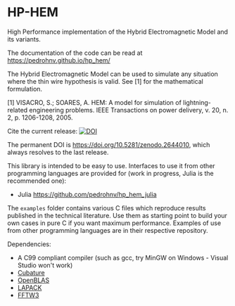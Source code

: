 # HP-HEM
High Performance implementation of the Hybrid Electromagnetic Model and its variants.

The documentation of the code can be read at https://pedrohnv.github.io/hp_hem/

The Hybrid Electromagnetic Model can be used to simulate any situation where the
thin wire hypothesis is valid. See [1] for the mathematical formulation.

[1] VISACRO, S.; SOARES, A. HEM: A model for simulation of lightning-related engineering problems. IEEE Transactions on power delivery, v. 20, n. 2, p. 1206-1208, 2005.

Cite the current release: [![DOI](https://zenodo.org/badge/151085118.svg)](https://zenodo.org/badge/latestdoi/151085118)

The permanent DOI is https://doi.org/10.5281/zenodo.2644010, which always resolves to the last release.

This library is intended to be easy to use. Interfaces to use it from other programming languages are provided for (work in progress, Julia is the recommended one):

  - Julia https://github.com/pedrohnv/hp_hem_julia

The `examples` folder contains various C files which reproduce results published in the technical literature. Use them as starting point to build your own cases in pure C if you want maximum performance. Examples of use from other programming languages are in their respective repository.

Dependencies:
 - A C99 compliant compiler (such as gcc, try MinGW on Windows - Visual Studio won't work)
 - [Cubature](https://github.com/stevengj/cubature)
 - [OpenBLAS](https://www.openblas.net/)
 - [LAPACK](http://www.netlib.org/lapack/)
 - [FFTW3](http://www.fftw.org/)
